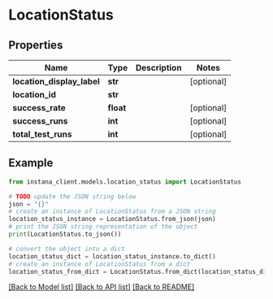 # LocationStatus


## Properties

Name | Type | Description | Notes
------------ | ------------- | ------------- | -------------
**location_display_label** | **str** |  | [optional] 
**location_id** | **str** |  | 
**success_rate** | **float** |  | [optional] 
**success_runs** | **int** |  | [optional] 
**total_test_runs** | **int** |  | [optional] 

## Example

```python
from instana_client.models.location_status import LocationStatus

# TODO update the JSON string below
json = "{}"
# create an instance of LocationStatus from a JSON string
location_status_instance = LocationStatus.from_json(json)
# print the JSON string representation of the object
print(LocationStatus.to_json())

# convert the object into a dict
location_status_dict = location_status_instance.to_dict()
# create an instance of LocationStatus from a dict
location_status_from_dict = LocationStatus.from_dict(location_status_dict)
```
[[Back to Model list]](../README.md#documentation-for-models) [[Back to API list]](../README.md#documentation-for-api-endpoints) [[Back to README]](../README.md)


